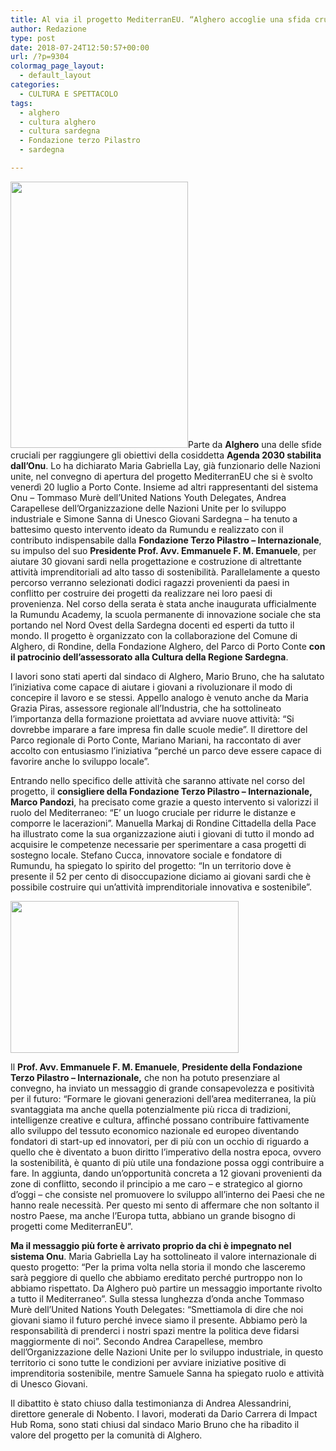 ```yaml
---
title: Al via il progetto MediterranEU. “Alghero accoglie una sfida cruciale per l’Onu”
author: Redazione
type: post
date: 2018-07-24T12:50:57+00:00
url: /?p=9304
colormag_page_layout:
  - default_layout
categories:
  - CULTURA E SPETTACOLO
tags:
  - alghero
  - cultura alghero
  - cultura sardegna
  - Fondazione terzo Pilastro
  - sardegna

---
```

<img decoding="async" loading="lazy" class=" wp-image-9305 alignleft" src="https://progressonline.it/wp-content/uploads/2018/07/MediterranEU-Inaugurazione-Rumundu-Academy_1-200x300.jpg" alt="" width="284" height="426" />Parte da **Alghero** una delle sfide cruciali per raggiungere gli obiettivi della cosiddetta **Agenda 2030 stabilita dall&#8217;Onu**. Lo ha dichiarato Maria Gabriella Lay, già funzionario delle Nazioni unite, nel convegno di apertura del progetto MediterranEU che si è svolto venerdì 20 luglio a Porto Conte. Insieme ad altri rappresentanti del sistema Onu &#8211; Tommaso Murè dell&#8217;United Nations Youth Delegates, Andrea Carapellese dell’Organizzazione delle Nazioni Unite per lo sviluppo industriale e Simone Sanna di Unesco Giovani Sardegna &#8211; ha tenuto a battesimo questo intervento ideato da Rumundu e realizzato con il contributo indispensabile dalla **Fondazione Terzo Pilastro – Internazionale**, su impulso del suo **Presidente Prof. Avv. Emmanuele F. M. Emanuele**, per aiutare 30 giovani sardi nella progettazione e costruzione di altrettante attività imprenditoriali ad alto tasso di sostenibilità. Parallelamente a questo percorso verranno selezionati dodici ragazzi provenienti da paesi in conflitto per costruire dei progetti da realizzare nei loro paesi di provenienza. Nel corso della serata è stata anche inaugurata ufficialmente la Rumundu Academy, la scuola permanente di innovazione sociale che sta portando nel Nord Ovest della Sardegna docenti ed esperti da tutto il mondo. Il progetto è organizzato con la collaborazione del Comune di Alghero, di Rondine, della Fondazione Alghero, del Parco di Porto Conte **con il patrocinio dell&#8217;assessorato alla Cultura della Regione Sardegna**.

I lavori sono stati aperti dal sindaco di Alghero, Mario Bruno, che ha salutato l&#8217;iniziativa come capace di aiutare i giovani a rivoluzionare il modo di concepire il lavoro e se stessi. Appello analogo è venuto anche da Maria Grazia Piras, assessore regionale all&#8217;Industria, che ha sottolineato l&#8217;importanza della formazione proiettata ad avviare nuove attività: &#8220;Si dovrebbe imparare a fare impresa fin dalle scuole medie&#8221;. Il direttore del Parco regionale di Porto Conte, Mariano Mariani, ha raccontato di aver accolto con entusiasmo l&#8217;iniziativa &#8220;perché un parco deve essere capace di favorire anche lo sviluppo locale&#8221;.

Entrando nello specifico delle attività che saranno attivate nel corso del progetto, il **consigliere della Fondazione Terzo Pilastro &#8211; Internazionale, Marco Pandozi**, ha precisato come grazie a questo intervento si valorizzi il ruolo del Mediterraneo: &#8220;E&#8217; un luogo cruciale per ridurre le distanze e comporre le lacerazioni&#8221;. Manuella Markaj di Rondine Cittadella della Pace ha illustrato come la sua organizzazione aiuti i giovani di tutto il mondo ad acquisire le competenze necessarie per sperimentare a casa progetti di sostegno locale. Stefano Cucca, innovatore sociale e fondatore di Rumundu, ha spiegato lo spirito del progetto: &#8220;In un territorio dove è presente il 52 per cento di disoccupazione diciamo ai giovani sardi che è possibile costruire qui un&#8217;attività imprenditoriale innovativa e sostenibile&#8221;.  
<!--nextpage-->

<img decoding="async" loading="lazy" class="wp-image-9306 alignleft" src="https://progressonline.it/wp-content/uploads/2018/07/MediterranEU-tavolo-relatori-300x200.jpg" alt="" width="365" height="243" /> 

Il **Prof. Avv. Emmanuele F. M. Emanuele**, **Presidente della Fondazione Terzo Pilastro – Internazionale,** che non ha potuto presenziare al convegno, ha inviato un messaggio di grande consapevolezza e positività per il futuro: “Formare le giovani generazioni dell’area mediterranea, la più svantaggiata ma anche quella potenzialmente più ricca di tradizioni, intelligenze creative e cultura, affinché possano contribuire fattivamente allo sviluppo del tessuto economico nazionale ed europeo diventando fondatori di start-up ed innovatori, per di più con un occhio di riguardo a quello che è diventato a buon diritto l’imperativo della nostra epoca, ovvero la sostenibilità, è quanto di più utile una fondazione possa oggi contribuire a fare. In aggiunta, dando un’opportunità concreta a 12 giovani provenienti da zone di conflitto, secondo il principio a me caro – e strategico al giorno d’oggi – che consiste nel promuovere lo sviluppo all’interno dei Paesi che ne hanno reale necessità. Per questo mi sento di affermare che non soltanto il nostro Paese, ma anche l’Europa tutta, abbiano un grande bisogno di progetti come MediterranEU”.

**Ma il messaggio più forte è arrivato proprio da chi è impegnato nel sistema Onu**. Maria Gabriella Lay ha sottolineato il valore internazionale di questo progetto: &#8220;Per la prima volta nella storia il mondo che lasceremo sarà peggiore di quello che abbiamo ereditato perché purtroppo non lo abbiamo rispettato. Da Alghero può partire un messaggio importante rivolto a tutto il Mediterraneo&#8221;. Sulla stessa lunghezza d&#8217;onda anche Tommaso Murè dell&#8217;United Nations Youth Delegates: &#8220;Smettiamola di dire che noi giovani siamo il futuro perché invece siamo il presente. Abbiamo però la responsabilità di prenderci i nostri spazi mentre la politica deve fidarsi maggiormente di noi&#8221;. Secondo Andrea Carapellese, membro dell’Organizzazione delle Nazioni Unite per lo sviluppo industriale, in questo territorio ci sono tutte le condizioni per avviare iniziative positive di imprenditoria sostenibile, mentre Samuele Sanna ha spiegato ruolo e attività di Unesco Giovani.

Il dibattito è stato chiuso dalla testimonianza di Andrea Alessandrini, direttore generale di Nobento. I lavori, moderati da Dario Carrera di Impact Hub Roma, sono stati chiusi dal sindaco Mario Bruno che ha ribadito il valore del progetto per la comunità di Alghero.